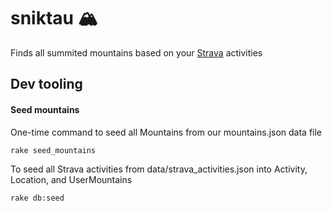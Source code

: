 # sniktau 🏔

Finds all summited mountains based on your [Strava](https://www.strava.com/) activities

## Dev tooling

#### Seed mountains
One-time command to seed all Mountains from our mountains.json data file
```
rake seed_mountains
```

To seed all Strava activities from data/strava_activities.json into Activity, Location, and UserMountains
```
rake db:seed
```


